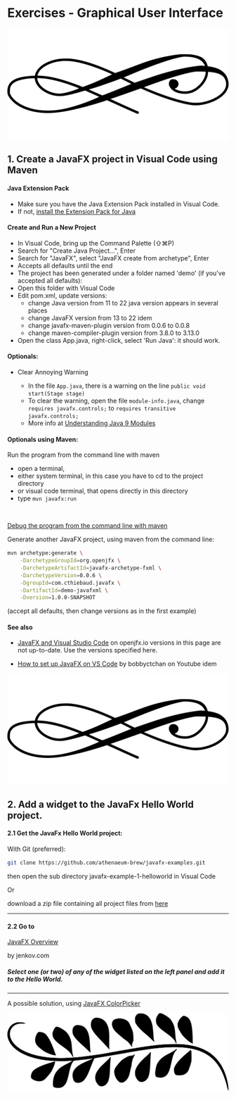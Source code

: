 #  Exercises - Graphical User Interface 

<img src="/images/29115.svg" alt="separator" class="frise">

## 1. Create a JavaFX project in Visual Code using Maven

#### Java Extension Pack
- Make sure you have the Java Extension Pack installed in Visual Code. 
- If not, <a class="install-extension-btn" href="vscode:extension/vscjava.vscode-java-pack">install the Extension Pack for Java</a>

#### Create and Run a New Project
- In Visual Code, bring up the Command Palette (⇧⌘P) 
- Search for "Create Java Project...", Enter
- Search for "JavaFX", select "JavaFX create from archetype", Enter
- Accepts all defaults until the end
- The project has been generated under a folder named 'demo' (if you've accepted all defaults): 
- Open this folder with Visual Code
- Edit pom.xml, update versions:
    - change Java version from 11 to 22 <warning> java version appears in several places
    - change JavaFX version from 13 to 22 <warning>idem</warning>
    - change javafx-maven-plugin version from 0.0.6 to 0.0.8
    - change maven-compiler-plugin version from 3.8.0 to 3.13.0
- Open the class App.java, right-click, select 'Run Java': it should work.

#### Optionals:

- Clear Annoying Warning

    - In the file ```App.java```, there is a warning on the line ```public void start(Stage stage)```
    - To clear the warning, open the file ```module-info.java```, change ```requires javafx.controls;``` to ```requires transitive javafx.controls;```
    - More info at [Understanding Java 9 Modules](https://www.oracle.com/corporate/features/understanding-java-9-modules.html)

#### Optionals using Maven:
Run the program from the command line with maven
- open a terminal, 
- either system terminal, in this case you have to cd to the project directory
- or visual code terminal, that opens directly in this directory
- type ```mvn javafx:run```

<div>&nbsp;</div>

[Debug the program from the command line with maven](/index0.html?/exercises/12-optional.md)

Generate another JavaFX project, using maven from the command line:

```bash
mvn archetype:generate \
    -DarchetypeGroupId=org.openjfx \
    -DarchetypeArtifactId=javafx-archetype-fxml \
    -DarchetypeVersion=0.0.6 \
    -DgroupId=com.cthiebaud.javafx \
    -DartifactId=demo-javafxml \
    -Dversion=1.0.0-SNAPSHOT
```

(accept all defaults, then change versions as in the first example)

#### See also

- [JavaFX and Visual Studio Code](https://openjfx.io/openjfx-docs/#IDE-VSCode) on openjfx.io <warning>versions in this page are not up-to-date. Use the versions specified here.</warning>

- [How to set up JavaFX on VS Code](https://youtu.be/NYGHL8N6Kc8?si=M1TYaqILbg6bEPRy) by bobbyctchan on Youtube <warning>idem</warning>

<img src="/images/29115.svg" alt="separator" class="frise">

## 2. Add a widget to the JavaFx Hello World project.

#### 2.1 Get the JavaFx Hello World project: 

With Git (preferred):

```bash
git clone https://github.com/athenaeum-brew/javafx-examples.git
```
then open the sub directory javafx-example-1-helloworld in Visual Code

Or 

download a zip file containing all project files from [here](https://github.com/athenaeum-brew/making-of/raw/main/zip/javafx-example-1-helloworld-1.0.0-SNAPSHOT-project.zip)

---

#### 2.2 Go to 

[JavaFX Overview](https://jenkov.com/tutorials/javafx/overview.html) 

by jenkov.com

##### Select one (or two) of any of the widget listed on the left panel and add it to the Hello World.

---

A possible solution, using [JavaFX ColorPicker](https://github.com/athenaeum-brew/javafx-examples/blob/main/javafx-example-1-helloworld/src/main/java/com/cthiebaud/javafx/HelloJavaFXColorPickerWorld.java)

<img src="/images/1131829.svg" alt="separator" class="frise">

